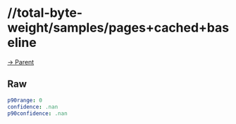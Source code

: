 
# //total-byte-weight/samples/pages+cached+baseline

[→ Parent](../..)


## Raw


```yaml
p90range: 0
confidence: .nan
p90confidence: .nan

```

